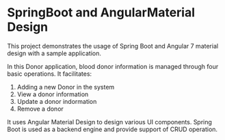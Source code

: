 # SpringBoot and AngularMaterial Design
This project demonstrates the usage of Spring Boot and  Angular 7 material design with a sample application.

In this Donor application, blood donor information is managed through four basic operations. It facilitates:

1. Adding a new Donor in the system
2. View a donor information 
3. Update a donor indormation
4. Remove a donor

It uses Angular Material Design to design various UI components. Spring Boot is used as a backend engine and provide support of CRUD operation.
